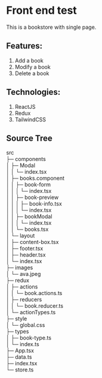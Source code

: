 # Front end test

This is a bookstore with single page.

## Features:

1. Add a book
2. Modify a book
3. Delete a book

## Technologies:

1. ReactJS
2. Redux
3. TailwindCSS

## Source Tree

src  
├─ components  
│ ├─ Modal  
│ │ └─ index.tsx  
│ ├─ books.component  
│ │ ├─ book-form  
│ │ │ └─ index.tsx  
│ │ ├─ book-preview  
│ │ │ ├─ book-info.tsx  
│ │ │ └─ index.tsx  
│ │ ├─ bookModal  
│ │ │ └─ index.tsx  
│ │ └─ books.tsx  
│ └─ layout  
│ ├─ content-box.tsx  
│ ├─ footer.tsx  
│ ├─ header.tsx  
│ └─ index.tsx  
├─ images  
│ └─ ava.jpeg  
├─ redux  
│ ├─ actions  
│ │ └─ book.actions.ts  
│ ├─ reducers  
│ │ └─ book.reducer.ts  
│ └─ actionTypes.ts  
├─ style  
│ └─ global.css  
├─ types  
│ ├─ book-type.ts  
│ └─ index.ts  
├─ App.tsx  
├─ data.ts  
├─ index.tsx  
└─ store.ts
